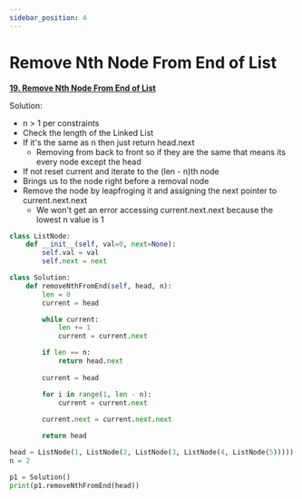 ```yaml
---
sidebar_position: 4
---
```


# Remove Nth Node From End of List

**[19. Remove Nth Node From End of List](https://leetcode.com/problems/kth-smallest-element-in-a-bst/)**

Solution:
 - n > 1 per constraints
 - Check the length of the Linked List
 - If it's the same as n then just return head.next
    - Removing from back to front so if they are the same that means its every node except the head
 - If not reset current and iterate to the (len - n)th node
 - Brings us to the node right before a removal node
 - Remove the node by leapfroging it and assigning the next pointer to current.next.next
    - We won't get an error accessing current.next.next because the lowest n value is 1

```python title="1->2->3->5"
class ListNode:
    def __init__(self, val=0, next=None):
        self.val = val
        self.next = next

class Solution:
    def removeNthFromEnd(self, head, n):
        len = 0
        current = head

        while current:
            len += 1
            current = current.next

        if len == n:
            return head.next
        
        current = head

        for i in range(1, len - n):
            current = current.next
        
        current.next = current.next.next

        return head

head = ListNode(1, ListNode(2, ListNode(3, ListNode(4, ListNode(5)))))
n = 2

p1 = Solution()
print(p1.removeNthFromEnd(head))
```
